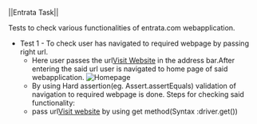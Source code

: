 ||Entrata Task||

Tests to check various functionalities of entrata.com webapplication.
* Test 1 - To check user has navigated to required webpage by passing right url.
  - Here user passes the url[Visit Website](https://www.entrata.com "Entrata") in the address bar.After entering the said url user is navigated to home page of said webapplication.
    ![Homepage](https:/www.entrata.com/.png)
  - By using Hard assertion(eg. Assert.assertEquals) validation of navigation to required webpage is done.
  Steps for checking said functionality:
  - pass url[Visit website](https://www.entrata.com) by using get method(Syntax :driver.get())
  
